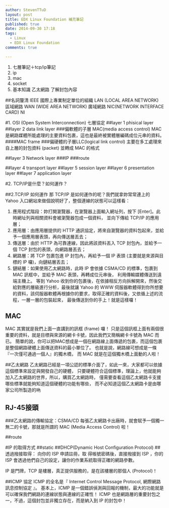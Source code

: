 ```yaml
---
author: StevenTTuD
layout: post
title: EDX Linux Foundation 補充筆記
published: true
date: 2014-09-30 17:18
tags:
  - Linux
  - EDX Linux Foundation
comments: true

---
```


1. 七層筆記＋tcp/ip筆記
2. ip
3. mac
4. socket
5. 基本知識
乙太網路
了解封包內容


##名詞釐清
IEEE
國際上專業制定單位的組織
LAN (LOCAL AREA NETWORK)
區域網路
WAN (WIDE  AREA NETWORK)
廣域網路
NIC(NETWORK INTERFACE CARD)
NI


#1. OSI (Open System Interconnection) 七層協定
##layer 1 phisical layer
##layer 2 data link layer
###偏軟體的子層 MAC(media access control)
MAC 是網路媒體所能處理的主要資料包裹，這也是最終被實體層編碼成位元串的資料。
####MAC frame
###偏硬體的子層LLC(logical link control)
主要在多工處理來自上層的封包資料 (packet) 並轉成 MAC 的格式

##layer 3 Network layer
###IP
###route

##layer 4 transport layer
##layer 5 session layer
##layer 6 presentation layer
##layer 7 application layer



#2. TCP/IP是什麼？如何運作？

##2.TCP/IP 如何運作
那 TCP/IP 是如何運作的呢？我們就拿妳常常連上的 Yahoo 入口網站來做個說明好了，整個連線的狀態可以這樣看：

1. 應用程式階段：妳打開瀏覽器，在瀏覽器上面輸入網址列，按下 [Enter]。此時網址列與相關資料會被瀏覽器包成一個資料， 並向下傳給 TCP/IP 的應用層；
2. 應用層：由應用層提供的 HTTP 通訊協定，將來自瀏覽器的資料包起來，並給予一個應用層表頭，再向傳送層丟去；
3. 傳送層：由於 HTTP 為可靠連線，因此將該資料丟入 TCP 封包內，並給予一個 TCP 封包的表頭，向網路層丟去；
4. 網路層：將 TCP 包裹包進 IP 封包內，再給予一個 IP 表頭 (主要就是來源與目標的 IP 囉)，向鏈結層丟去；
5. 鏈結層：如果使用乙太網路時，此時 IP 會依據 CSMA/CD 的標準，包裹到 MAC 訊框中，並給予 MAC 表頭，再轉成位元串後， 利用傳輸媒體傳送到遠端主機上。
等到 Yahoo 收到你的包裹後，在依據相反方向拆解開來，然後交給對應的層級進行分析，最後就讓 Yahoo 的 WWW 伺服器軟體得到你所想要的資料，該伺服器軟體再根據你的要求，取得正確的資料後，又依循上述的流程，一層一層的包裝起來， 最後傳送到你的手上！就是這樣囉！

## MAC
MAC 其實就是我們上面一直講到的訊框 (frame) 囉！ 只是這個訊框上面有兩個很重要的資料，就是目標與來源的網卡卡號，因此我們又簡稱網卡卡號為 MAC 而已。 簡單的說，你可以把MAC想成是一個在網路線上面傳遞的包裹，而這個包裹是整個網路硬體上面傳送資料的最小單位了。 也就是說，網路線可想成是一條『一次僅可通過一個人』的獨木橋， 而 MAC 就是在這個獨木橋上面動的人啦！

##乙太網路
乙太網路已經是一項公認的標準介面了，如此一來，大家都可以依據這個標準來設定與開發自己的硬體， 只要硬體符合這個標準，理論上，他就能夠加入乙太網路的世界，所以，購買乙太網路時， 僅需要查看這個乙太網路卡支援哪些標準就能夠知道這個硬體的功能有哪些， 而不必知道這個乙太網路卡是由哪家公司所製造的吶

## RJ-45接頭

###乙太網路的傳輸協定：CSMA/CD
每張乙太網路卡出廠時，就會賦予一個獨一無二的卡號，那就是所謂的 MAC (Media Access Control) 啦！

##route

#IP 的取得方式
##static
##DHCP(Dynamic Host Configuration Protocol)
##透過撥接取得：
向你的 ISP 申請註冊，取
得帳號密碼後，直接撥接到 ISP ，你的 ISP 會透過他們自己的設定，讓你的作業系統取得正確的網路參數。


IP 是門牌，TCP 是樓層，真正提供服務的，是在該樓層的那個人 (Protocol)！

##ICMP 協定
ICMP 的全名是『 Internet Control Message Protocol, 網際網路訊息控制協定 』。 基本上，ICMP 是一個錯誤偵測與回報的機制，最大的功能就是可以確保我們網路的連線狀態與連線的正確性！ ICMP 也是網路層的重要封包之一，不過，這個封包並非獨立存在，而是納入到 IP 的封包中！
